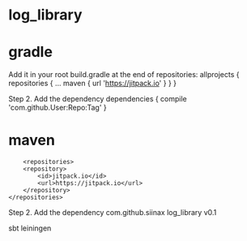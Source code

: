 # log_library
gradle
====
Add it in your root build.gradle at the end of repositories:
    allprojects {
		repositories {
			...
			maven { url 'https://jitpack.io' }
		}
	}

Step 2. Add the dependency
    dependencies {
		compile 'com.github.User:Repo:Tag'
	}
>
maven
===
    	<repositories>
		<repository>
		    <id>jitpack.io</id>
		    <url>https://jitpack.io</url>
		</repository>
	</repositories>
>
Step 2. Add the dependency
    <dependency>
	    <groupId>com.github.siinax</groupId>
	    <artifactId>log_library</artifactId>
	    <version>v0.1</version>
	</dependency>
>
sbt
leiningen
